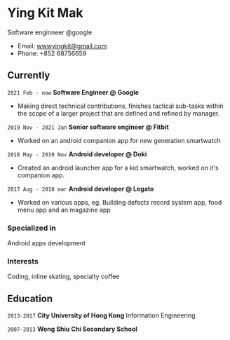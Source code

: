 
# Ying Kit Mak
Software enginneer @google
- Email: wwwyingkit@gmail.com
- Phone: +852 68756659

## Currently
`2021 Feb - now`
__Software Engineer @ Google__
- Making direct technical contributions, finishes tactical sub-tasks within the scope of a larger project that are defined and refined by manager.

`2019 Nov - 2021 Jan`
__Senior software engineer @ Fitbit__
- Worked on an android companion app for new generation smartwatch

`2018 May - 2019 Nov`
__Android developer @ Doki__
- Created an android launcher app for a kid smartwatch, worked on it's companion app.

`2017 Aug - 2018 mar`
__Android developer @ Legato__ 
- Worked on various apps, eg. Building defects record system app, food menu app and an magazine app

### Specialized in
Android apps development

### Interests
Coding, inline skating, specialty coffee


## Education

`2013-2017`
__City University of Hong Kong__
Information Engineering

`2007-2013`
__Wong Shiu Chi Secondary School__


<!-- ### Footer

Last updated: Feb 2021 -->


